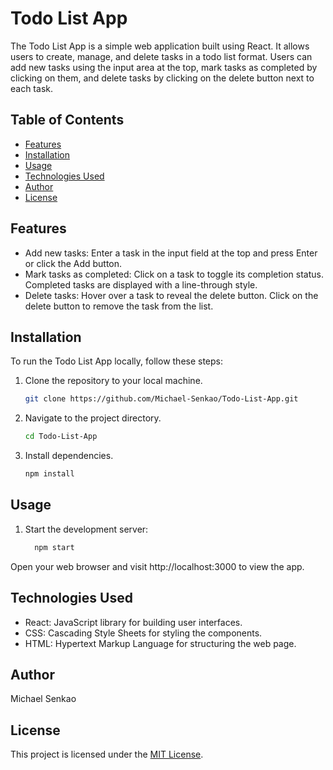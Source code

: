 # Todo List App

The Todo List App is a simple web application built using React. It allows users to create, manage, and delete tasks in a todo list format. Users can add new tasks using the input area at the top, mark tasks as completed by clicking on them, and delete tasks by clicking on the delete button next to each task.

## Table of Contents

- [Features](#features)
- [Installation](#installation)
- [Usage](#usage)
- [Technologies Used](#technologies-used)
- [Author](#author)
- [License](#license)

## Features

- Add new tasks: Enter a task in the input field at the top and press Enter or click the Add button.
- Mark tasks as completed: Click on a task to toggle its completion status. Completed tasks are displayed with a line-through style.
- Delete tasks: Hover over a task to reveal the delete button. Click on the delete button to remove the task from the list.

## Installation

To run the Todo List App locally, follow these steps:

1. Clone the repository to your local machine.
   ```bash
   git clone https://github.com/Michael-Senkao/Todo-List-App.git
   
2. Navigate to the project directory.
   ```bash
   cd Todo-List-App

3. Install dependencies.
   ```bash
   npm install

## Usage

1. Start the development server:
    ```bash
      npm start

Open your web browser and visit http://localhost:3000 to view the app.


## Technologies Used
- React: JavaScript library for building user interfaces.
- CSS: Cascading Style Sheets for styling the components.
- HTML: Hypertext Markup Language for structuring the web page.

## Author
Michael Senkao

## License

This project is licensed under the [MIT License](https://opensource.org/licenses/MIT).
